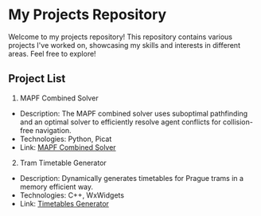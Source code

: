 # My Projects Repository

Welcome to my projects repository! This repository contains various projects I've worked on, showcasing my skills and interests in different areas. Feel free to explore!

## Project List

1. MAPF Combined Solver
- Description: The MAPF combined solver uses suboptimal pathfinding and an optimal solver to efficiently resolve agent conflicts for collision-free navigation.
- Technologies: Python, Picat
- Link: [MAPF Combined Solver](https://github.com/vpokludova/projects/tree/main/mapf_combined_solver)

2. Tram Timetable Generator 
- Description: Dynamically generates timetables for Prague trams in a memory efficient way.
- Technologies: C++, WxWidgets
- Link: [Timetables Generator](https://github.com/vpokludova/projects/tree/main/timetables_generation)